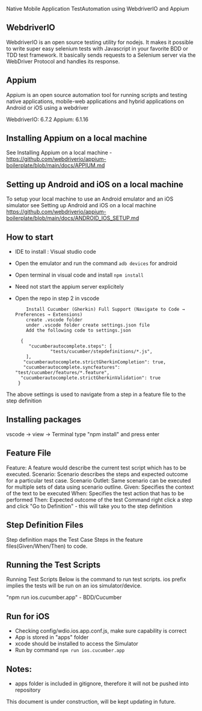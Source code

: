 
Native Mobile Application TestAutomation using WebdriverIO and Appium

## WebdriverIO
WebdriverIO is an open source testing utility for nodejs. It makes it possible to write super easy selenium tests with Javascript in your favorite BDD or TDD test framework. It basically sends requests to a Selenium server via the WebDriver Protocol and handles its response.

## Appium
Appium is an open source automation tool for running scripts and testing native applications, mobile-web applications and hybrid applications on Android or iOS using a webdriver

WebdriverIO: 6.7.2
Appium: 6.1.16
## Installing Appium on a local machine
See Installing Appium on a local machine - https://github.com/webdriverio/appium-boilerplate/blob/main/docs/APPIUM.md


## Setting up Android and iOS on a local machine
To setup your local machine to use an Android emulator and an iOS simulator see Setting up Android and iOS on a local machine
https://github.com/webdriverio/appium-boilerplate/blob/main/docs/ANDROID_IOS_SETUP.md

## How to start
- IDE to install :  Visual studio code
- Open the emulator and run the command ```adb devices``` for android
- Open terminal in visual code and install ```npm install```
- Need not start the appium server explicitely 
- Open the repo in step 2 in vscode

          Install Cucumber (Gherkin) Full Support (Navigate to Code → Preferences → Extensions)
          create .vscode folder
          under .vscode folder create settings.json file
          Add the following code to settings.json

        {
           "cucumberautocomplete.steps": [
                   "tests/cucumber/stepdefinitions/*.js",
          ],
         "cucumberautocomplete.strictGherkinCompletion": true,
         "cucumberautocomplete.syncfeatures": "test/cucumber/features/*.feature",
        "cucumberautocomplete.strictGherkinValidation": true
       }
       
The above settings is used to navigate from a step in a feature file to the step definition

## Installing packages
vscode → view → Terminal
type "npm install" and press enter

## Feature File 

Feature: A feature would describe the current test script which has to be executed.
Scenario: Scenario describes the steps and expected outcome for a particular test case.
Scenario Outlet: Same scenario can be executed for multiple sets of data using scenario outline.
Given: Specifies the context of the text to be executed
When: Specifies the test action that has to be performed
Then: Expected outcome of the test
Command right click a step and click "Go to Definition" - this will take you to the step definition

## Step Definition Files
Step definition maps the Test Case Steps in the feature files(Given/When/Then) to code.

## Running the Test Scripts

Running Test Scripts
Below is the command to run test scripts. ios prefix implies the tests will be run on an ios simulator/device.

"npm run ios.cucumber.app" - BDD/Cucumber 

## Run for iOS
- Checking config/wdio.ios.app.conf.js, make sure capability is correct
- App is stored in "apps" folder
- xcode should be installed to access the Simulator
- Run by command ```npm run ios.cucumber.app```


## Notes:
- apps folder is included in gitignore, therefore it will not be pushed into repository

This document is under construction, will be kept updating in future.
